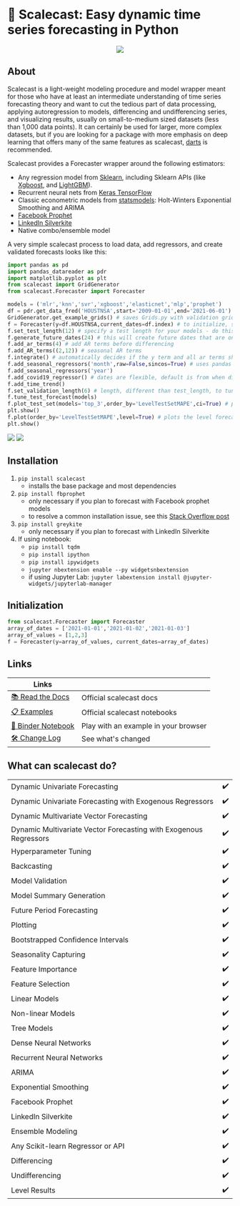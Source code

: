 # 🌄 Scalecast: Easy dynamic time series forecasting in Python

<p align="center">
  <img src="https://github.com/mikekeith52/scalecast/blob/main/assets/logo2.png" />
</p>

## About

Scalecast is a light-weight modeling procedure and model wrapper meant for those who have at least an intermediate understanding of time series forecasting theory and want to cut the tedious part of data processing, applying autoregression to models, differencing and undifferencing series, and visualizing results, usually on small-to-medium sized datasets (less than 1,000 data points). It can certainly be used for larger, more complex datasets, but if you are looking for a package with more emphasis on deep learning that offers many of the same features as scalecast, [darts](https://unit8co.github.io/darts/) is recommended.

Scalecast provides a Forecaster wrapper around the following estimators: 
- Any regression model from [Sklearn](https://scikit-learn.org/stable/), including Sklearn APIs (like [Xgboost](https://xgboost.readthedocs.io/en/stable/), and [LightGBM](https://lightgbm.readthedocs.io/en/latest/)).
- Recurrent neural nets from [Keras TensorFlow](https://keras.io/)
- Classic econometric models from [statsmodels](https://www.statsmodels.org/stable/): Holt-Winters Exponential Smoothing and ARIMA
- [Facebook Prophet](https://facebook.github.io/prophet)
- [LinkedIn Silverkite](https://engineering.linkedin.com/blog/2021/greykite--a-flexible--intuitive--and-fast-forecasting-library)
- Native combo/ensemble model

A very simple scalecast process to load data, add regressors, and create validated forecasts looks like this:

```python
import pandas as pd
import pandas_datareader as pdr
import matplotlib.pyplot as plt
from scalecast import GridGenerator
from scalecast.Forecaster import Forecaster

models = ('mlr','knn','svr','xgboost','elasticnet','mlp','prophet')
df = pdr.get_data_fred('HOUSTNSA',start='2009-01-01',end='2021-06-01')
GridGenerator.get_example_grids() # saves Grids.py with validation grids for each model that can be used to tune the forecasts
f = Forecaster(y=df.HOUSTNSA,current_dates=df.index) # to initialize, specify y and current_dates (must be arrays of the same length)
f.set_test_length(12) # specify a test length for your models - do this before eda
f.generate_future_dates(24) # this will create future dates that are on the same interval as the current dates and it will also set the forecast length
f.add_ar_terms(4) # add AR terms before differencing
f.add_AR_terms((2,12)) # seasonal AR terms
f.integrate() # automatically decides if the y term and all ar terms should be differenced to make the series stationary
f.add_seasonal_regressors('month',raw=False,sincos=True) # uses pandas attributes: raw=True creates integers (default), sincos=True creates wave functions
f.add_seasonal_regressors('year')
f.add_covid19_regressor() # dates are flexible, default is from when disney world closed to when US CDC lifted mask recommendations
f.add_time_trend()
f.set_validation_length(6) # length, different than test_length, to tune the hyperparameters 
f.tune_test_forecast(models)
f.plot_test_set(models='top_3',order_by='LevelTestSetMAPE',ci=True) # plots the differenced test set with confidence intervals
plt.show()
f.plot(order_by='LevelTestSetMAPE',level=True) # plots the level forecast
plt.show()
```
![](https://github.com/mikekeith52/scalecast/blob/main/assets/main_forecast_test_set.png)
![](https://github.com/mikekeith52/scalecast/blob/main/assets/main_forecast.png)

## Installation
1. `pip install scalecast`  
    - installs the base package and most dependencies
2. `pip install fbprophet`
    - only necessary if you plan to forecast with Facebook prophet models
    - to resolve a common installation issue, see this [Stack Overflow post](https://stackoverflow.com/questions/49889404/fbprophet-installation-error-failed-building-wheel-for-fbprophet)
3. `pip install greykite`
    - only necessary if you plan to forecast with LinkedIn Silverkite
4. If using notebook:
    - `pip install tqdm`
    - `pip install ipython`
    - `pip install ipywidgets`
    - `jupyter nbextension enable --py widgetsnbextension`
    - if using Jupyter Lab: `jupyter labextension install @jupyter-widgets/jupyterlab-manager`

## Initialization
```python
from scalecast.Forecaster import Forecaster
array_of_dates = ['2021-01-01','2021-01-02','2021-01-03']
array_of_values = [1,2,3]
f = Forecaster(y=array_of_values, current_dates=array_of_dates)
```

## Links
|Links||
|----|----|
|[📚 Read the Docs](https://scalecast.readthedocs.io/en/latest/)|Official scalecast docs|
|[📋 Examples](https://scalecast-examples.readthedocs.io/en/latest/)|Official scalecast notebooks|
|[📓 Binder Notebook](https://mybinder.org/v2/gh/mikekeith52/housing_prices/HEAD?filepath=housing_prices.ipynb)|Play with an example in your browser|
|[🛠️ Change Log](https://scalecast.readthedocs.io/en/latest/change_log.html)|See what's changed|

## What can scalecast do?
|||
|---|---|
|Dynamic Univariate Forecasting|✔️|
|Dynamic Univariate Forecasting with Exogenous Regressors|✔️|
|Dynamic Multivariate Vector Forecasting|✔️|
|Dynamic Multivariate Vector Forecasting with Exogenous Regressors|✔️|
|Hyperparameter Tuning|✔️|
|Backcasting|✔️|
|Model Validation|✔️|
|Model Summary Generation|✔️|
|Future Period Forecasting|✔️|
|Plotting|✔️|
|Bootstrapped Confidence Intervals|✔️|
|Seasonality Capturing|✔️|
|Feature Importance|✔️|
|Feature Selection|✔️|
|Linear Models|✔️|
|Non-linear Models|✔️|
|Tree Models|✔️|
|Dense Neural Networks|✔️|
|Recurrent Neural Networks|✔️|
|ARIMA|✔️|
|Exponential Smoothing|✔️|
|Facebook Prophet|✔️|
|LinkedIn Silverkite|✔️|
|Ensemble Modeling|✔️|
|Any Scikit-learn Regressor or API|✔️|
|Differencing|✔️|
|Undifferencing|✔️|
|Level Results|✔️| 
